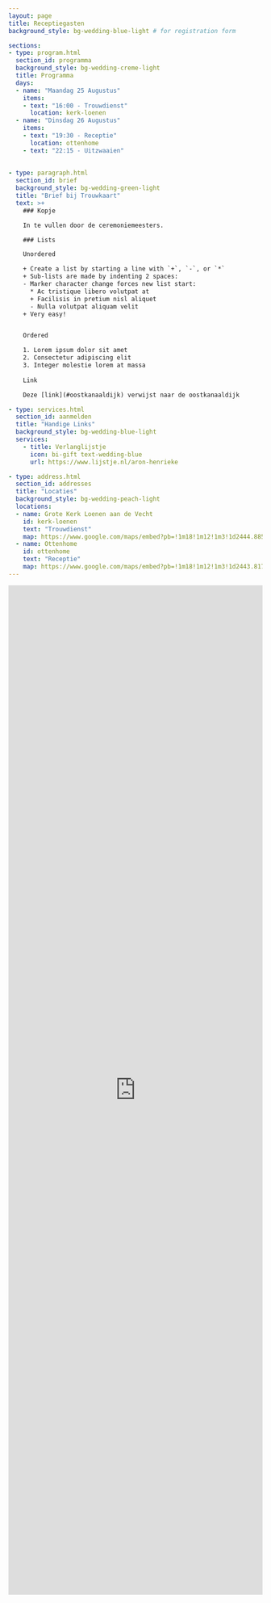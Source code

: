```yaml
---
layout: page
title: Receptiegasten
background_style: bg-wedding-blue-light # for registration form

sections:
- type: program.html
  section_id: programma
  background_style: bg-wedding-creme-light
  title: Programma
  days:
  - name: "Maandag 25 Augustus"
    items: 
    - text: "16:00 - Trouwdienst"
      location: kerk-loenen
  - name: "Dinsdag 26 Augustus"
    items: 
    - text: "19:30 - Receptie"
      location: ottenhome
    - text: "22:15 - Uitzwaaien"
  
  
- type: paragraph.html
  section_id: brief
  background_style: bg-wedding-green-light
  title: "Brief bij Trouwkaart"
  text: >+
    ### Kopje

    In te vullen door de ceremoniemeesters.

    ### Lists

    Unordered

    + Create a list by starting a line with `+`, `-`, or `*`
    + Sub-lists are made by indenting 2 spaces:
    - Marker character change forces new list start:
      * Ac tristique libero volutpat at
      + Facilisis in pretium nisl aliquet
      - Nulla volutpat aliquam velit
    + Very easy!


    Ordered

    1. Lorem ipsum dolor sit amet
    2. Consectetur adipiscing elit
    3. Integer molestie lorem at massa
   
    Link

    Deze [link](#oostkanaaldijk) verwijst naar de oostkanaaldijk

- type: services.html
  section_id: aanmelden
  title: "Handige Links"
  background_style: bg-wedding-blue-light
  services:
    - title: Verlanglijstje
      icon: bi-gift text-wedding-blue
      url: https://www.lijstje.nl/aron-henrieke

- type: address.html
  section_id: addresses
  title: "Locaties"
  background_style: bg-wedding-peach-light
  locations:
  - name: Grote Kerk Loenen aan de Vecht
    id: kerk-loenen
    text: "Trouwdienst"
    map: https://www.google.com/maps/embed?pb=!1m18!1m12!1m3!1d2444.885236918978!2d5.0230558!3d52.209132999999994!2m3!1f0!2f0!3f0!3m2!1i1024!2i768!4f13.1!3m3!1m2!1s0x47c6739c2f0c513d%3A0x539f94ed6baf930d!2sGrote%20Kerk%20Loenen!5e0!3m2!1snl!2snl!4v1750268733209!5m2!1snl!2snl
  - name: Ottenhome
    id: ottenhome
    text: "Receptie"
    map: https://www.google.com/maps/embed?pb=!1m18!1m12!1m3!1d2443.8173571236725!2d5.0764949!3d52.228536!2m3!1f0!2f0!3f0!3m2!1i1024!2i768!4f13.1!3m3!1m2!1s0x47c66da1ca921c41%3A0x20a145b04b7db603!2sOttenhome!5e0!3m2!1snl!2snl!4v1750268886386!5m2!1snl!2snl
---
```


<!-- Background managed at page level -->
<iframe src="https://docs.google.com/forms/d/e/1FAIpQLSehOo377JMwMc8C3erjoHAAVsWAOwQp2Mx1K4yXSkHwlM-aiQ/viewform?embedded=true" width="100%" height="2000" frameborder="0" marginheight="0" marginwidth="0">Laden…</iframe>
